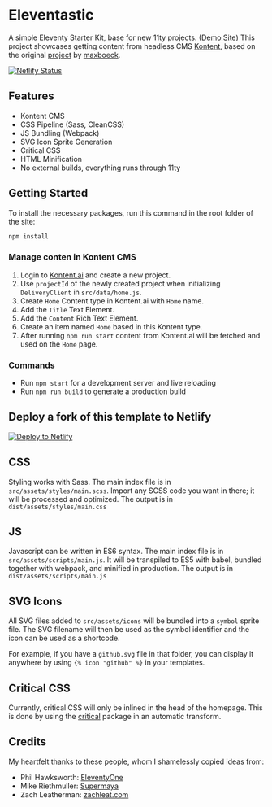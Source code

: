 # Eleventastic

A simple Eleventy Starter Kit, base for new 11ty projects. ([Demo Site](https://eleventastic.netlify.com))
This project showcases getting content from headless CMS [Kontent](https://bit.ly/2PHCdVX), based on the original [project](https://github.com/maxboeck/eleventastic) by [maxboeck](https://github.com/maxboeck).

[![Netlify Status](https://api.netlify.com/api/v1/badges/f78ec52d-8328-4e40-b6da-a0f9164e80d1/deploy-status)](https://app.netlify.com/sites/eleventastic/deploys)

## Features

* Kontent CMS
* CSS Pipeline (Sass, CleanCSS)
* JS Bundling (Webpack)
* SVG Icon Sprite Generation
* Critical CSS
* HTML Minification
* No external builds, everything runs through 11ty

## Getting Started

To install the necessary packages, run this command in the root folder of the site:

```sh
npm install
```

### Manage conten in Kontent CMS
1. Login to [Kontent.ai](https://bit.ly/2PHCdVX) and create a new project.
1. Use `projectId` of the newly created project when initializing `DeliveryClient` in `src/data/home.js`.
1. Create `Home` Content type in Kontent.ai with `Home` name.
1. Add the `Title` Text Element.
1. Add the `Content` Rich Text Element.
1. Create an item named `Home` based in this Kontent type.
1. After running `npm run start` content from Kontent.ai will be fetched and used on the `Home` page.

### Commands

* Run `npm start` for a development server and live reloading
* Run `npm run build` to generate a production build

## Deploy a fork of this template to Netlify

[![Deploy to Netlify](https://www.netlify.com/img/deploy/button.svg)](https://app.netlify.com/start/deploy?repository=https://github.com/maxboeck/eleventastic)

## CSS

Styling works with Sass. The main index file is in `src/assets/styles/main.scss`. Import any SCSS code you want in there; it will be processed and optimized. The output is in `dist/assets/styles/main.css`

## JS

Javascript can be written in ES6 syntax. The main index file is in `src/assets/scripts/main.js`. It will be transpiled to ES5 with babel, bundled together with webpack, and minified in production. The output is in `dist/assets/scripts/main.js`

## SVG Icons

All SVG files added to `src/assets/icons` will be bundled into a `symbol` sprite file. The SVG filename will then be used as the symbol identifier and the icon can be used as a shortcode.

For example, if you have a `github.svg` file in that folder, you can display it anywhere by using `{% icon "github" %}` in your templates.

## Critical CSS

Currently, critical CSS will only be inlined in the head of the homepage. This is done by using the [critical](https://github.com/addyosmani/critical) package in an automatic transform.

## Credits

My heartfelt thanks to these people, whom I shamelessly copied ideas from:

* Phil Hawksworth: [EleventyOne](https://github.com/philhawksworth/eleventyone)
* Mike Riethmuller: [Supermaya](https://github.com/MadeByMike/supermaya)
* Zach Leatherman: [zachleat.com](https://github.com/zachleat/zachleat.com)
